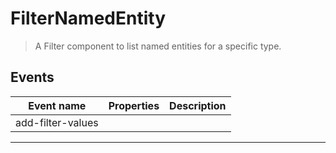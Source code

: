 # FilterNamedEntity

> A Filter component to list named entities for a specific type.

## Events

| Event name        | Properties | Description |
| ----------------- | ---------- | ----------- |
| add-filter-values |            |

---
